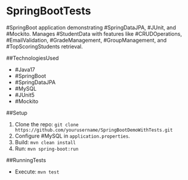 # SpringBootTests

#SpringBoot application demonstrating #SpringDataJPA, #JUnit, and #Mockito. Manages #StudentData with features like #CRUDOperations, #EmailValidation, #GradeManagement, #GroupManagement, and #TopScoringStudents retrieval.

##TechnologiesUsed
- #Java17
- #SpringBoot
- #SpringDataJPA
- #MySQL
- #JUnit5
- #Mockito

##Setup
1. Clone the repo: `git clone https://github.com/yourusername/SpringBootDemoWithTests.git`
2. Configure #MySQL in `application.properties`.
3. Build: `mvn clean install`
4. Run: `mvn spring-boot:run`

##RunningTests
- Execute: `mvn test`




